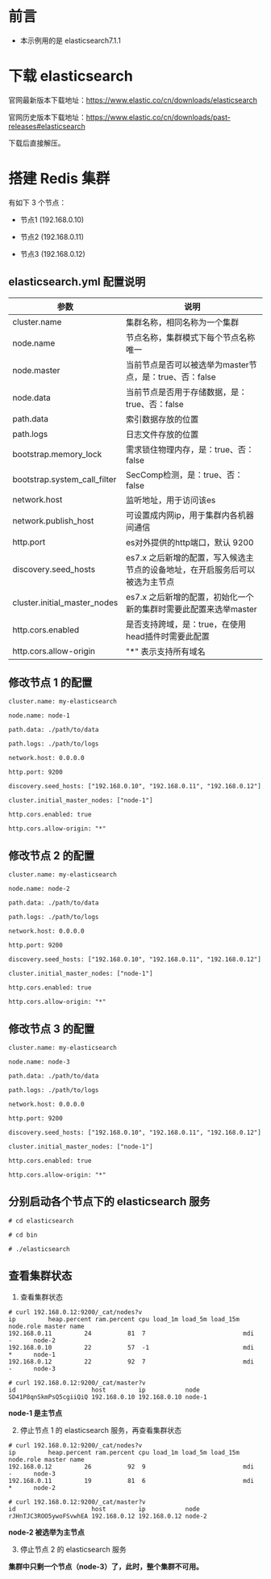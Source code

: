 # 前言
- 本示例用的是 elasticsearch7.1.1

# 下载 elasticsearch

官网最新版本下载地址：https://www.elastic.co/cn/downloads/elasticsearch

官网历史版本下载地址：https://www.elastic.co/cn/downloads/past-releases#elasticsearch

下载后直接解压。

# 搭建 Redis 集群

有如下 3 个节点：

- 节点1 (192.168.0.10)

- 节点2 (192.168.0.11)

- 节点3 (192.168.0.12)

## elasticsearch.yml 配置说明

|参数|说明|
|--|--|
|cluster.name|集群名称，相同名称为一个集群|
|node.name|节点名称，集群模式下每个节点名称唯一|
|node.master|当前节点是否可以被选举为master节点，是：true、否：false|
|node.data|当前节点是否用于存储数据，是：true、否：false|
|path.data|索引数据存放的位置|
|path.logs|日志文件存放的位置|
|bootstrap.memory_lock|需求锁住物理内存，是：true、否：false|
|bootstrap.system_call_filter|SecComp检测，是：true、否：false|
|network.host|监听地址，用于访问该es|
|network.publish_host|可设置成内网ip，用于集群内各机器间通信|
|http.port|es对外提供的http端口，默认 9200|
|discovery.seed_hosts|es7.x 之后新增的配置，写入候选主节点的设备地址，在开启服务后可以被选为主节点|
|cluster.initial_master_nodes|es7.x 之后新增的配置，初始化一个新的集群时需要此配置来选举master|
|http.cors.enabled|是否支持跨域，是：true，在使用head插件时需要此配置|
|http.cors.allow-origin|"*" 表示支持所有域名|

## 修改节点 1 的配置

```
cluster.name: my-elasticsearch

node.name: node-1

path.data: ./path/to/data

path.logs: ./path/to/logs

network.host: 0.0.0.0

http.port: 9200

discovery.seed_hosts: ["192.168.0.10", "192.168.0.11", "192.168.0.12"]

cluster.initial_master_nodes: ["node-1"]

http.cors.enabled: true

http.cors.allow-origin: "*"
```

## 修改节点 2 的配置

```
cluster.name: my-elasticsearch

node.name: node-2

path.data: ./path/to/data

path.logs: ./path/to/logs

network.host: 0.0.0.0

http.port: 9200

discovery.seed_hosts: ["192.168.0.10", "192.168.0.11", "192.168.0.12"]

cluster.initial_master_nodes: ["node-1"]

http.cors.enabled: true

http.cors.allow-origin: "*"
```

## 修改节点 3 的配置

```
cluster.name: my-elasticsearch

node.name: node-3

path.data: ./path/to/data

path.logs: ./path/to/logs

network.host: 0.0.0.0

http.port: 9200

discovery.seed_hosts: ["192.168.0.10", "192.168.0.11", "192.168.0.12"]

cluster.initial_master_nodes: ["node-1"]

http.cors.enabled: true

http.cors.allow-origin: "*"
```

## 分别启动各个节点下的 elasticsearch 服务
```
# cd elasticsearch

# cd bin

# ./elasticsearch
```

## 查看集群状态

1. 查看集群状态

```
# curl 192.168.0.12:9200/_cat/nodes?v
ip         heap.percent ram.percent cpu load_1m load_5m load_15m node.role master name
192.168.0.11         24          81  7                           mdi       -      node-2
192.168.0.10         22          57  -1                          mdi       *      node-1
192.168.0.12         22          92  7                           mdi       -      node-3

# curl 192.168.0.12:9200/_cat/master?v
id                     host         ip           node
SD41P8qnSkmPsQ5cgiiQiQ 192.168.0.10 192.168.0.10 node-1
```
**node-1 是主节点**

2. 停止节点 1 的 elasticsearch 服务，再查看集群状态

```
# curl 192.168.0.12:9200/_cat/nodes?v
ip         heap.percent ram.percent cpu load_1m load_5m load_15m node.role master name
192.168.0.12         26          92  9                           mdi       -      node-3
192.168.0.11         19          81  6                           mdi       *      node-2

# curl 192.168.0.12:9200/_cat/master?v
id                     host         ip           node
rJHnTJC3ROO5ywoFSvwhEA 192.168.0.12 192.168.0.12 node-2
```
**node-2 被选举为主节点**

3. 停止节点 2 的 elasticsearch 服务

**集群中只剩一个节点（node-3）了，此时，整个集群不可用。**
